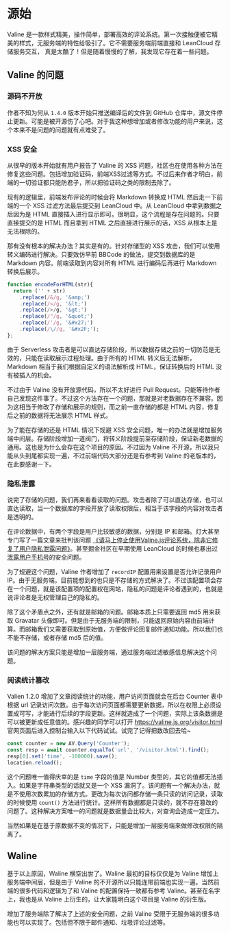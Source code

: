 # 源始

Valine 是一款样式精美，操作简单，部署高效的评论系统。第一次接触便被它精美的样式，无服务端的特性给吸引了。它不需要服务端前端直接和 LeanCloud 存储服务交互， 真是太酷了！但是随着慢慢的了解，我发现它存在着一些问题。

## Valine 的问题

### 源码不开放

作者不知为何从 `1.4.0` 版本开始只推送编译后的文件到 GitHub 仓库中，源文件停止更新。可能是被开源伤了心吧。对于我这种想增加或者修改功能的用户来说，这个本来不是问题的问题就有点难受了。

### XSS 安全

从很早的版本开始就有用户报告了 Valine 的 XSS 问题，社区也在使用各种方法在修复这些问题。包括增加验证码，前端XSS过滤等方式。不过后来作者才明白，前端的一切验证都只能防君子，所以把验证码之类的限制去除了。

现有的逻辑里，前端发布评论的时候会将 Markdown 转换成 HTML 然后走一下前端的一个 XSS 过滤方法最后提交到 LeanCloud 中。从 LeanCloud 中拿到数据之后因为是 HTML 直接插入进行显示即可。很明显，这个流程是存在问题的。只要直接提交的是 HTML 而且拿到 HTML 之后直接进行展示的话，XSS 从根本上是无法根除的。

那有没有根本的解决办法？其实是有的。针对存储型的 XSS 攻击，我们可以使用转义编码进行解决。只要效仿早前 BBCode 的做法，提交到数据库的是 Markdown 内容。前端读取到内容对所有 HTML 进行编码后再进行 Markdown 转换后展示。

```js
function encodeForHTML(str){
  return ('' + str)
    .replace(/&/g, '&amp;')
    .replace(/</g, '&lt;')    
    .replace(/>/g, '&gt;')
    .replace(/"/g, '&quot;')
    .replace(/'/g, '&#x27;')
    .replace(/\//g, '&#x2F;');
};
```

由于 Serverless 攻击者是可以直达存储阶段，所以数据存储之前的一切防范是无效的，只能在读取展示过程处理。由于所有的 HTML 转义后无法解析，Markdown 相当于我们根据自定义的语法解析成 HTML，保证转换后的 HTML 没有被插入的机会。

不过由于 Valine 没有开放源代码，所以不太好进行 Pull Request。只能等待作者自己发现这件事了。不过这个方法存在一个问题，那就是对老数据存在不兼容。因为这相当于修改了存储和展示的规则，而之前一直存储的都是 HTML 内容，修复后之前的数据将无法展示 HTML 样式。

为了能在存储的还是 HTML 情况下规避 XSS 安全问题，唯一的办法就是增加服务端中间层。存储阶段增加一道阀门，将转义阶段提前至存储阶段，保证新老数据的通用。这也是为什么会存在这个项目的原因。不过因为 Valine 不开源，所以我只能从头到尾都实现一遍，不过前端代码大部分还是有参考到 Valine 的老版本的，在此要感谢一下。

### 隐私泄露

说完了存储的问题，我们再来看看读取的问题。攻击者除了可以直达存储，也可以直达读取，当一个数据库的字段开放了读取权限后，相当于该字段的内容对攻击者是透明的。

在评论数据中，有两个字段是用户比较敏感的数据，分别是 IP 和邮箱。灯大甚至专门写了一篇文章来批判该问题 [《请马上停止使用Valine.js评论系统，除非它修复了用户隐私泄露问题》](https://ttys3.net/post/hugo/please-stop-using-valine-js-comment-system-until-it-fixed-the-privacy-leaking-problem/)。甚至掘金社区在早期使用 LeanCloud 的时候也暴出过[泄露用户手机号](https://m.weibo.cn/detail/4568007327622344?cid=4568044392682999)的安全问题。

为了规避这个问题，Valine 作者增加了 `recordIP` 配置用来设置是否允许记录用户 IP。由于无服务端，目前能想到的也只是不存储的方式解决了。不过该配置项会存在一个问题，就是该配置项的配置权在网站，隐私的问题是评论者遇到的，也就是说评论者是无权管理自己的隐私的。

除了这个矛盾点之外，还有就是邮箱的问题。邮箱本质上只需要返回 md5 用来获取 Gravatar 头像即可。但是由于无服务端的限制，只能返回原始内容由前端计算。而邮箱我们又需要获取到原始值，方便做评论回复邮件通知功能。所以我们也不能不存储，或者存储 md5 后的值。

该问题的解决方案只能是增加一层服务端，通过服务端过滤敏感信息解决这个问题。

### 阅读统计篡改

Valien 1.2.0 增加了文章阅读统计的功能，用户访问页面就会在后台 Counter 表中根据 url 记录访问次数。由于每次访问页面都需要更新数据，所以在权限上必须设置成可写，才能进行后续的字段更新。这样就造成了一个问题，实际上该条数据是可以被更新成任意值的。感兴趣的同学可以打开 <https://valine.js.org/visitor.html> 官网页面后进入控制台输入以下代码试试。试完了记得把数改回去哈~

```js
const counter = new AV.Query('Counter');
const resp = await counter.equalTo('url', '/visitor.html').find();
resp[0].set('time', -100000).save();
location.reload();
```

这个问题唯一值得庆幸的是 `time` 字段的值是 Number 类型的，其它的值都无法插入。如果是字符串类型的话就又是一个 XSS 漏洞了。该问题有一个解决办法，就是不使用次数累加的存储方式。更改为每次访问都存储一条只读的访问记录，读取的时候使用 `count()` 方法进行统计。这样所有数据都是只读的，就不存在篡改的问题了。这种解决方案唯一的问题就是数据量会比较大，对查询会造成一定压力。

当然如果是在基于原数据不变的情况下，只能是增加一层服务端来做修改权限的隔离了。

## Waline

基于以上原因，Waline 横空出世了。Waline 最初的目标仅仅是为 Valine 增加上服务端中间层，但是由于 Valine 的不开源所以只能连带前端也实现一遍。当然前端的很多代码和逻辑为了和 Valine 的配置保持一致都有参考 Valine。甚至在名字上，我也是从 Valine 上衍生的，让大家能明白这个项目是 Valine 的衍生版。

增加了服务端除了解决了上述的安全问题，之前 Valine 受限于无服务端的很多功能也可以实现了。包括但不限于邮件通知、垃圾评论过滤等。
